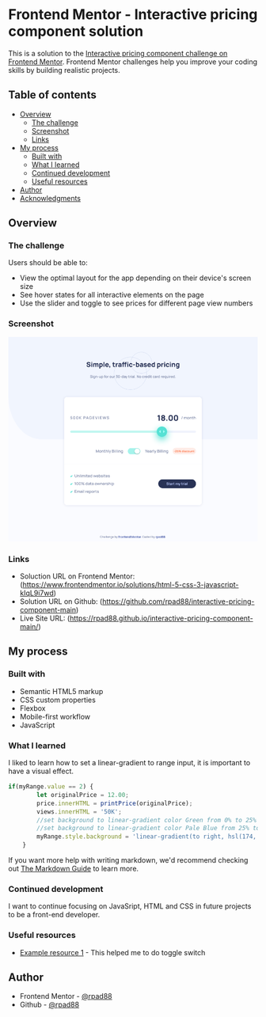# Frontend Mentor - Interactive pricing component solution

This is a solution to the [Interactive pricing component challenge on Frontend Mentor](https://www.frontendmentor.io/challenges/interactive-pricing-component-t0m8PIyY8). Frontend Mentor challenges help you improve your coding skills by building realistic projects. 

## Table of contents

- [Overview](#overview)
  - [The challenge](#the-challenge)
  - [Screenshot](#screenshot)
  - [Links](#links)
- [My process](#my-process)
  - [Built with](#built-with)
  - [What I learned](#what-i-learned)
  - [Continued development](#continued-development)
  - [Useful resources](#useful-resources)
- [Author](#author)
- [Acknowledgments](#acknowledgments)

## Overview

### The challenge

Users should be able to:

- View the optimal layout for the app depending on their device's screen size
- See hover states for all interactive elements on the page
- Use the slider and toggle to see prices for different page view numbers

### Screenshot

![](./screenshot.png)

### Links

- Soluction URL on Frontend Mentor: (https://www.frontendmentor.io/solutions/html-5-css-3-javascript-kIqL9i7wd)
- Solution URL on Github: (https://github.com/rpad88/interactive-pricing-component-main)
- Live Site URL: (https://rpad88.github.io/interactive-pricing-component-main/)

## My process

### Built with

- Semantic HTML5 markup
- CSS custom properties
- Flexbox
- Mobile-first workflow
- JavaScript

### What I learned

I liked to learn how to set a linear-gradient to range input, it is important to have a visual effect.

```js
if(myRange.value == 2) {
        let originalPrice = 12.00;
        price.innerHTML = printPrice(originalPrice);        
        views.innerHTML = '50K';
        //set background to linear-gradient color Green from 0% to 25%
        //set background to linear-gradient color Pale Blue from 25% to 100%
        myRange.style.background = 'linear-gradient(to right, hsl(174, 77%, 80%) 0% 25%, hsl(224, 65%, 95%) 25% 100%)';                
    }
```

If you want more help with writing markdown, we'd recommend checking out [The Markdown Guide](https://www.markdownguide.org/) to learn more.


### Continued development

I want to continue focusing on JavaSript, HTML and CSS in future projects to be a front-end developer. 


### Useful resources

- [Example resource 1](https://www.w3schools.com/howto/howto_css_switch.asp) - This helped me to do toggle switch


## Author

- Frontend Mentor - [@rpad88](https://www.frontendmentor.io/profile/rpad88)
- Github - [@rpad88](https://github.com/rpad88)
